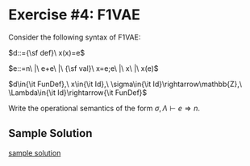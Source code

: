 # Exercise #4: F1VAE

Consider the following syntax of F1VAE:

$d::={\sf def}\ x(x)=e$

$e::=n\ |\ e+e\ |\ {\sf val}\ x=e;e\ |\ x\ |\ x(e)$

$d\in{\it FunDef},\ x\in{\it Id},\ \sigma\in{\it Id}\rightarrow\mathbb{Z},\ \Lambda\in{\it Id}\rightarrow{\it FunDef}$

Write the operational semantics of the form $\sigma,\Lambda\vdash e\Rightarrow n$.

## Sample Solution

[sample solution](./solution.md)
